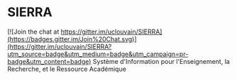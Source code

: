 # SIERRA

[![Join the chat at https://gitter.im/uclouvain/SIERRA](https://badges.gitter.im/Join%20Chat.svg)](https://gitter.im/uclouvain/SIERRA?utm_source=badge&utm_medium=badge&utm_campaign=pr-badge&utm_content=badge)
Système d'Information pour l'Enseignement, la Recherche, et le Ressource Académique
